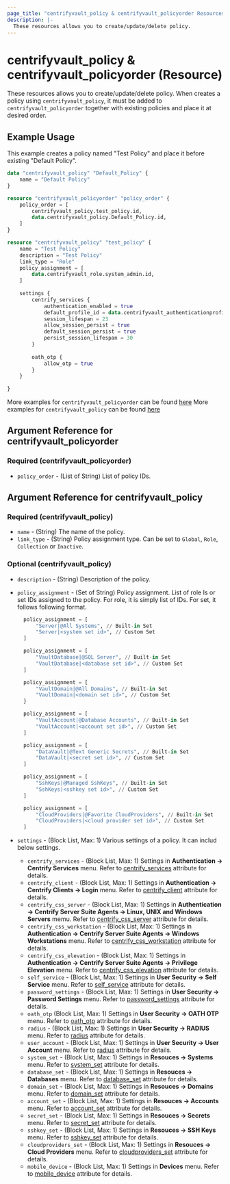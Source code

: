 ```yaml
---
page_title: "centrifyvault_policy & centrifyvault_policyorder Resources - terraform-provider-centrify"
description: |-
  These resources allows you to create/update/delete policy.
---
```


# centrifyvault_policy & centrifyvault_policyorder (Resource)

These resources allows you to create/update/delete policy.
When creates a policy using `centrifyvault_policy`, it must be added to `centrifyvault_policyorder` together with existing policies and place it at desired order.

## Example Usage

This example creates a policy named "Test Policy" and place it before existing "Default Policy".

```terraform
data "centrifyvault_policy" "Default_Policy" {
    name = "Default Policy"
}

resource "centrifyvault_policyorder" "policy_order" {
    policy_order = [
        centrifyvault_policy.test_policy.id,
        data.centrifyvault_policy.Default_Policy.id,
    ]
}

resource "centrifyvault_policy" "test_policy" {
    name = "Test Policy"
    description = "Test Policy"
    link_type = "Role"
    policy_assignment = [
        data.centrifyvault_role.system_admin.id,
    ]
    
    settings {
        centrify_services {
            authentication_enabled = true
            default_profile_id = data.centrifyvault_authenticationprofile.newdevice_auth_pf.id
            session_lifespan = 23
            allow_session_persist = true
            default_session_persist = true
            persist_session_lifespan = 30
        }
        
        oath_otp {
            allow_otp = true
        }
    }
    
}
```

More examples for `centrifyvault_policyorder` can be found [here](../../examples/centrifyvault_policy/policyorder.tf)
More examples for `centrifyvault_policy` can be found [here](../../examples/centrifyvault_policy/)

## Argument Reference for centrifyvault_policyorder

### Required (centrifyvault_policyorder)

- `policy_order` - (List of String) List of policy IDs.

## Argument Reference for centrifyvault_policy

### Required (centrifyvault_policy)

- `name` - (String) The name of the policy.
- `link_type` - (String) Policy assignment type. Can be set to `Global`, `Role`, `Collection` or `Inactive`.

### Optional (centrifyvault_policy)

- `description` - (String) Description of the policy.
- `policy_assignment` - (Set of String) Policy assignment. List of role Is or set IDs assigned to the policy. For role, it is simply list of IDs. For set, it follows following format.
  
  ```terraform
    policy_assignment = [
        "Server|@All Systems", // Built-in Set
        "Server|<system set id>", // Custom Set
    ]
  ```

  ```terraform
    policy_assignment = [
        "VaultDatabase|@SQL Server", // Built-in Set
        "VaultDatabase|<database set id>", // Custom Set
    ]
  ```

  ```terraform
    policy_assignment = [
        "VaultDomain|@All Domains", // Built-in Set
        "VaultDomain|<domain set id>", // Custom Set
    }
  ```

  ```terraform
    policy_assignment = [
        "VaultAccount|@Database Accounts", // Built-in Set
        "VaultAccount|<account set id>", // Custom Set
    ]
  ```

  ```terraform
    policy_assignment = [
        "DataVault|@Text Generic Secrets", // Built-in Set
        "DataVault|<secret set id>", // Custom Set
    ]
  ```

  ```terraform
    policy_assignment = [
        "SshKeys|@Managed SshKeys", // Built-in Set
        "SshKeys|<sshkey set id>", // Custom Set
    ]
  ```

  ```terraform
    policy_assignment = [
        "CloudProviders|@Favorite CloudProviders", // Built-in Set
        "CloudProviders|<cloud provider set id>", // Custom Set
    ]
  ```

- `settings` - (Block List, Max: 1) Various settings of a policy. It can includ below settings.
  - `centrify_services` - (Block List, Max: 1) Settings in **Authentication -> Centrify Services** menu. Refer to [centrify_services](./policy/centrify_services.md) attribute for details.
  - `centrify_client` - (Block List, Max: 1) Settings in **Authentication -> Centrify Clients -> Login** menu. Refer to [centrify_client](./policy/centrify_client.md) attribute for details.
  - `centrify_css_server` - (Block List, Max: 1) Settings in **Authentication -> Centrify Server Suite Agents -> Linux, UNIX and Windows Servers** memu. Refer to [centrify_css_server](./policy/centrify_css_server.md) attribute for details.
  - `centrify_css_workstation` - (Block List, Max: 1) Settings in **Authentication -> Centrify Server Suite Agents -> Windows Workstations** menu. Refer to [centrify_css_workstation](./policy/centrify_css_workstation.md) attribute for details.
  - `centrify_css_elevation` - (Block List, Max: 1) Settings in **Authentication -> Centrify Server Suite Agents -> Privilege Elevation** menu. Refer to [centrify_css_elevation](./policy/centrify_css_elevation.md) attribute for details.
  - `self_service` - (Block List, Max: 1) Settings in **User Security -> Self Service** menu. Refer to [self_service](./policy/self_service.md) attribute for details.
  - `password_settings` - (Block List, Max: 1) Settings in **User Security -> Password Settings** menu. Refer to [password_settings](./policy/password_settings.md) attribute for details.
  - `oath_otp` (Block List, Max: 1) Settings in **User Security -> OATH OTP** menu. Refer to [oath_otp](./policy/oath_otp.md) attribute for details.
  - `radius` - (Block List, Max: 1) Settings in **User Security -> RADIUS** menu. Refer to [radius](./policy/radius.md) attribute for details.
  - `user_account` - (Block List, Max: 1) Settings in **User Security -> User Account** menu. Refer to [radius](./policy/user_account.md) attribute for details.
  - `system_set` - (Block List, Max: 1) Settings in **Resouces -> Systems** menu. Refer to [system_set](./policy/system_set.md) attribute for details.
  - `database_set` - (Block List, Max: 1) Settings in **Resouces -> Databases** menu. Refer to [database_set](./policy/database_set.md) attribute for details.
  - `domain_set` - (Block List, Max: 1) Settings in **Resouces -> Domains** menu. Refer to [domain_set](./policy/domain_set.md) attribute for details.
  - `account_set` - (Block List, Max: 1) Settings in **Resouces -> Accounts** menu. Refer to [account_set](./policy/account_set.md) attribute for details.
  - `secret_set` - (Block List, Max: 1) Settings in **Resouces -> Secrets** menu. Refer to [secret_set](./policy/secret_set.md) attribute for details.
  - `sshkey_set` - (Block List, Max: 1) Settings in **Resouces -> SSH Keys** menu. Refer to [sshkey_set](./policy/sshkey_set.md) attribute for details.
  - `cloudproviders_set` - (Block List, Max: 1) Settings in **Resouces -> Cloud Providers** menu. Refer to [cloudproviders_set](./policy/cloudproviders_set.md) attribute for details.
  - `mobile_device` - (Block List, Max: 1) Settings in **Devices** menu. Refer to [mobile_device](./policy/mobile_device.md) attribute for details.

